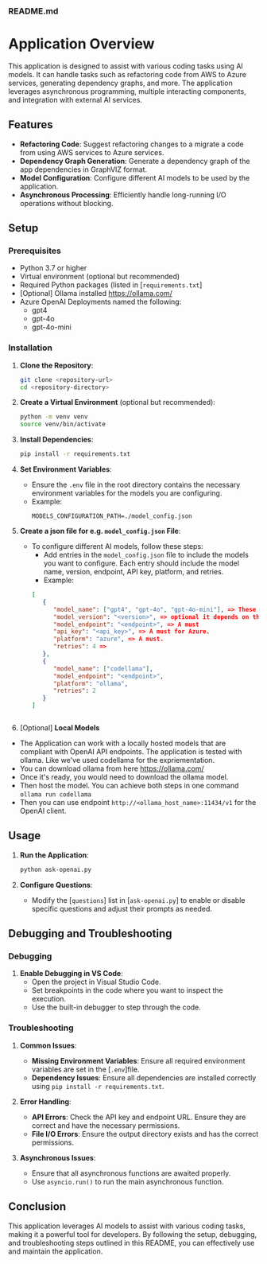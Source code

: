 ### README.md

# Application Overview

This application is designed to assist with various coding tasks using AI models. It can handle tasks such as refactoring code from AWS to Azure services, generating dependency graphs, and more. The application leverages asynchronous programming, multiple interacting components, and integration with external AI services.

## Features

- **Refactoring Code**: Suggest refactoring changes to a migrate a code from using AWS services to Azure services.
- **Dependency Graph Generation**: Generate a dependency graph of the app dependencies in GraphVIZ format.
- **Model Configuration**: Configure different AI models to be used by the application.
- **Asynchronous Processing**: Efficiently handle long-running I/O operations without blocking.


## Setup

### Prerequisites

- Python 3.7 or higher
- Virtual environment (optional but recommended)
- Required Python packages (listed in [`requirements.txt`]
- [Optional] Ollama installed https://ollama.com/
- Azure OpenAI Deployments named the following:
  - gpt4
  - gpt-4o
  - gpt-4o-mini

### Installation

1. **Clone the Repository**:
   ```sh
   git clone <repository-url>
   cd <repository-directory>
   ```

2. **Create a Virtual Environment** (optional but recommended):
   ```sh
   python -m venv venv
   source venv/bin/activate
   ```

3. **Install Dependencies**:
   ```sh
   pip install -r requirements.txt
   ```

4. **Set Environment Variables**:
   - Ensure the `.env` file in the root directory contains the necessary environment variables for the models you are configuring.
   - Example:
     ```env
     MODELS_CONFIGURATION_PATH=./model_config.json
     ```

5. **Create a json file for e.g. `model_config.json` File**:
   - To configure different AI models, follow these steps:
      - Add entries in the `model_config.json` file to include the models you want to configure. Each entry should include the model name, version, endpoint, API key, platform, and retries.
      - Example:
      ```json
      [
         {
            "model_name": ["gpt4", "gpt-4o", "gpt-4o-mini"], => These are must
            "model_version": "<version>", => optional it depends on the platform. For Azure platform is a must.
            "model_endpoint": "<endpoint>", => A must
            "api_key": "<api_key>", => A must for Azure. 
            "platform": "azure", => A must.
            "retries": 4 => 
         },
         {
            "model_name": ["codellama"],
            "model_endpoint": "<endpoint>",
            "platform": "ollama",
            "retries": 2
         }
      ]



     ```

6. [Optional] **Local Models** 
 - The Application can work with a locally hosted models that are compliant with OpenAI API endpoints. The application is tested with ollama. Like we've used codellama for the expriementation. 
  - You can download ollama from here https://ollama.com/
  - Once it's ready, you would need to download the ollama model. 
  - Then host the model. You can achieve both steps in one command ```ollama run codellama```
  - Then you can use endpoint ```http://<ollama_host_name>:11434/v1``` for the OpenAI client.  

## Usage

1. **Run the Application**:
   ```sh
   python ask-openai.py
   ```

2. **Configure Questions**:
   - Modify the [`questions`] list in [`ask-openai.py`] to enable or disable specific questions and adjust their prompts as needed.

## Debugging and Troubleshooting

### Debugging

1. **Enable Debugging in VS Code**:
   - Open the project in Visual Studio Code.
   - Set breakpoints in the code where you want to inspect the execution.
   - Use the built-in debugger to step through the code.

### Troubleshooting

1. **Common Issues**:
   - **Missing Environment Variables**: Ensure all required environment variables are set in the [`.env`]file.
   - **Dependency Issues**: Ensure all dependencies are installed correctly using `pip install -r requirements.txt`.

2. **Error Handling**:
   - **API Errors**: Check the API key and endpoint URL. Ensure they are correct and have the necessary permissions.
   - **File I/O Errors**: Ensure the output directory exists and has the correct permissions.

3. **Asynchronous Issues**:
   - Ensure that all asynchronous functions are awaited properly.
   - Use `asyncio.run()` to run the main asynchronous function.

## Conclusion

This application leverages AI models to assist with various coding tasks, making it a powerful tool for developers. By following the setup, debugging, and troubleshooting steps outlined in this README, you can effectively use and maintain the application.